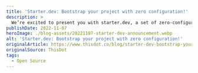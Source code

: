 ```yaml
---
title: 'Starter.dev: Bootstrap your project with zero configuration!'
description: >
  We’re excited to present you with starter.dev, a set of zero-configuration project kits built with your favorite tools. Each kit is configured with the following so you can focus on building features instead of spending time on configuration. Read here to learn more.
publishDate: 2022-11-07
heroImage: ./blog-assets/20221107-starter-dev-announcement.webp
alt: 'Starter.dev: Bootstrap your project with zero configuration!'
originalArticle: https://www.thisdot.co/blog/starter-dev-bootstrap-your-project-with-zero-configuration
originalSource: ThisDot
tags:
  - Open Source
---
```

